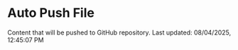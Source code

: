 # Auto Push File

Content that will be pushed to GitHub repository.
Last updated: 08/04/2025, 12:45:07 PM